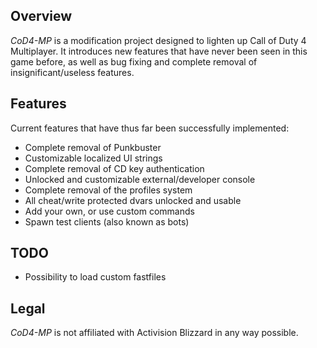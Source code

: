 Overview
--
_CoD4-MP_ is a modification project designed to lighten up Call of Duty 4 Multiplayer. It introduces new features that have never been seen in this game before, as well as bug fixing and complete removal of insignificant/useless features.


Features
--
Current features that have thus far been successfully implemented:
* Complete removal of Punkbuster
* Customizable localized UI strings
* Complete removal of CD key authentication
* Unlocked and customizable external/developer console
* Complete removal of the profiles system
* All cheat/write protected dvars unlocked and usable
* Add your own, or use custom commands
* Spawn test clients (also known as bots)

TODO
--
* Possibility to load custom fastfiles

Legal
--
_CoD4-MP_ is not affiliated with Activision Blizzard in any way possible.

